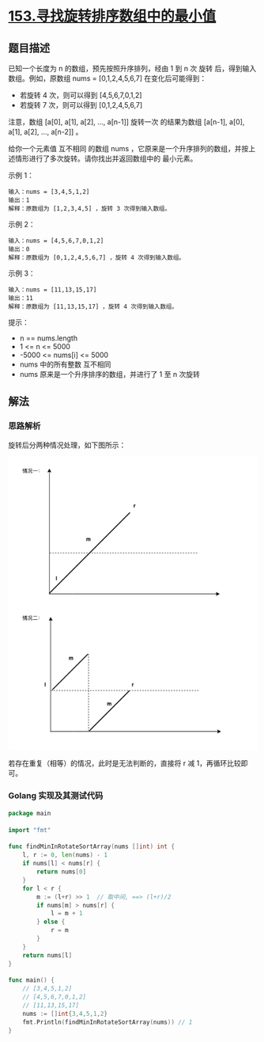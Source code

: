 # [153.寻找旋转排序数组中的最小值](https://leetcode-cn.com/problems/find-minimum-in-rotated-sorted-array/)

## 题目描述

已知一个长度为 n 的数组，预先按照升序排列，经由 1 到 n 次 旋转 后，得到输入数组。例如，原数组 nums = [0,1,2,4,5,6,7] 在变化后可能得到：

- 若旋转 4 次，则可以得到 [4,5,6,7,0,1,2]  
- 若旋转 7 次，则可以得到 [0,1,2,4,5,6,7]

注意，数组 [a[0], a[1], a[2], ..., a[n-1]] 旋转一次 的结果为数组 [a[n-1], a[0], a[1], a[2], ..., a[n-2]] 。

给你一个元素值 互不相同 的数组 nums ，它原来是一个升序排列的数组，并按上述情形进行了多次旋转。请你找出并返回数组中的 最小元素。

示例 1：

```
输入：nums = [3,4,5,1,2]
输出：1
解释：原数组为 [1,2,3,4,5] ，旋转 3 次得到输入数组。
```

示例 2：

```
输入：nums = [4,5,6,7,0,1,2]
输出：0
解释：原数组为 [0,1,2,4,5,6,7] ，旋转 4 次得到输入数组。
```

示例 3：

```
输入：nums = [11,13,15,17]
输出：11
解释：原数组为 [11,13,15,17] ，旋转 4 次得到输入数组。
```

提示：

- n == nums.length
- 1 <= n <= 5000
- -5000 <= nums[i] <= 5000
- nums 中的所有整数 互不相同
- nums 原来是一个升序排序的数组，并进行了 1 至 n 次旋转

## 解法

### 思路解析

旋转后分两种情况处理，如下图所示：

![](./images/findMind.png)

若存在重复（相等）的情况，此时是无法判断的，直接将 r 减 1，再循环比较即可。

### Golang 实现及其测试代码

```go
package main

import "fmt"

func findMinInRotateSortArray(nums []int) int {
	l, r := 0, len(nums) - 1
	if nums[l] < nums[r] {
		return nums[0]
	}
	for l < r {
		m := (l+r) >> 1  // 取中间, ==> (l+r)/2
		if nums[m] > nums[r] {
			l = m + 1
		} else {
			r = m
		}
	}
	return nums[l]
}

func main() {
	// [3,4,5,1,2]
	// [4,5,6,7,0,1,2]
	// [11,13,15,17]
	nums := []int{3,4,5,1,2}
	fmt.Println(findMinInRotateSortArray(nums))	// 1
}
```
